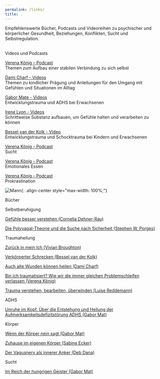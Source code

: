 ```yaml
---
permalink: /links/
title: .
---
```

Empfehlenswerte Bücher, Podcasts und Videoreihen zu psychischer und körperlicher Gesundheit, Beziehungen, Konflikten, Sucht und Selbstregulation.\
<br>

Videos und Podcasts

[Verena König – Podcast](https://verenakoenig.de/blog-und-podcast)\
Themen zum Aufbau einer stabilen Verbindung zu sich selbst

[Dami Charf - Videos](https://www.youtube.com/c/DamiCharf/videos)\
Themen zu kindlicher Prägung und Anleitungen für den Umgang mit Gefühlen und Situationen im Alltag

[Gabor Mate - Videos](https://www.youtube.com/watch?v=UI6C3ahHpnc)\
Entwicklungstrauma und ADHS bei Erwachsenen

[Irene Lyon - Videos](https://www.youtube.com/watch?v=ytNjWmeKty0)\
Schrittweise Substanz aufbauen, um Gefühle halten und verarbeiten zu können

[Bessel van der Kolk - Video](https://www.youtube.com/watch?v=szvCMwl_d-E "Bessel van der Kolk - Video")\
Entwicklungstrauma und Schocktrauma bei Kindern und Erwachsenen

[Verena König - Podcast](https://www.youtube.com/watch?v=3knoJSwFfok "Verena König - Podcast")\
Sucht

[Verena König - Podcast](https://www.youtube.com/watch?v=Yd5vWjDldJ0 "Verena König - Podcast")\
Emotionales Essen

[Verena König - Podcast](https://www.youtube.com/watch?v=sw5JM58PENk "Verena König - Podcast")\
Prokrastination

![Mann](/assets/images/Links_Weiterführendes_Mann_klein.jpg){: .align-center style="max-width: 100%;"}

Bücher

Selbstberuhigung

[Gefühle besser verstehen (Cornelia Dehner-Rau)](https://www.amazon.de/dp/3442177820)

[Die Polyvagal-Theorie und die Suche nach Sicherheit (Stephen W. Porges)](https://www.amazon.de/dp/3944476190)



Traumaheilung

[Zurück in mein Ich (Vivian Broughton)](https://www.amazon.de/dp/3466346339)

[Verkörperter Schrecken (Bessel van der Kolk)](https://www.amazon.de/dp/3944476131)

[Auch alte Wunden können heilen (Dami Charf)](https://www.amazon.de/dp/B077C3WLBJ)

[Bin ich traumatisiert? Wie wir die immer gleichen Problemschleifen verlassen (Verena König)](https://www.amazon.de/dp/3833878355)

[Trauma verstehen, bearbeiten, überwinden (Luise Reddemann)](https://www.amazon.de/dp/3432111045)



ADHS

[Unruhe im Kopf. Über die Entstehung und Heilung der Aufmerksamkeitsdefizitstörung ADHS (Gabor Mat)](https://www.beck-shop.de/mate-unruhe-kopf/product/32893907)

Körper

[Wenn der Körper nein sagt (Gabor Mat)](https://www.amazon.de/dp/3962571744)

[Zuhause im eigenen Körper (Sabine Ecker)](https://www.beltz.de/fachmedien/psychologie/produkte/details/50814-zuhause-im-eigenen-koerper.html)

[Der Vagusnerv als innerer Anker (Deb Dana)](https://www.amazon.de/dp/3466347866)



Sucht

[Im Reich der hungrigen Geister (Gabor Mat)](https://www.amazon.de/dp/B095J2NPP8)







[](https://www.amazon.de/dp/3944476190)

[](https://www.amazon.de/dp/3466347866)

[](https://www.beck-shop.de/mate-unruhe-kopf/product/32893907)